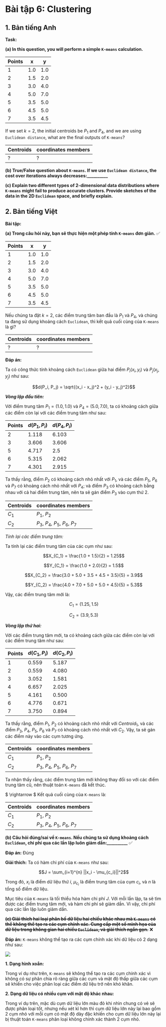 # **Bài tập 6: Clustering**

## **1. Bản tiếng Anh**

**Task:** 

**(a) In this question, you will perform a simple `K-means` calculation.**

|Points| x | y |
|---|---|---|
|1|1.0|1.0|
|2|1.5|2.0|
|3|3.0|4.0|
|4|5.0|7.0|
|5|3.5|5.0|
|6|4.5|5.0|
|7|3.5|4.5|

If we set $k = 2$, the initial centroids be $P_1$ and $P_4$, and we are using `Euclidean distance`, what are the final outputs of `K-means`?

|Centroids| coordinates members |
|---|---|
|? | ? |

**(b) True/False question about `K-means`. If we use `Euclidean distance`, the cost over iterations always decreases:__________**

**(c) Explain two different types of 2-dimensional data distributions where `K-means` might fail to produce accurate clusters. Provide sketches of the data in the 2D `Euclidean` space, and briefly explain.**

## **2. Bản tiếng Việt**

**Bài tập:**

**(a) Trong câu hỏi này, bạn sẽ thực hiện một phép tính `K-means` đơn giản.** ✅

|Points| x | y |
|---|---|---|
|1|1.0|1.0|
|2|1.5|2.0|
|3|3.0|4.0|
|4|5.0|7.0|
|5|3.5|5.0|
|6|4.5|5.0|
|7|3.5|4.5|

Nếu chúng ta đặt $k = 2$, các điểm trung tâm ban đầu là $P_1$ và $P_4$, và chúng ta đang sử dụng khoảng cách `Euclidean`, thì kết quả cuối cùng của `K-means` là gì?

|Centroids| coordinates members |
|---|---|
|? | ? |

**Đáp án:**

Ta có công thức tính khoảng cách `Euclidean` giữa hai điểm $P_i(x_i, y_i)$ và $P_j(x_j, y_j)$ như sau:

$$d(P_i, P_j) = \sqrt{(x_i - x_j)^2 + (y_i - y_j)^2}$$

***Vòng lặp đầu tiên:***

Với điểm trung tâm $P_1=(1.0, 1.0)$ và $P_4=(5.0, 7.0)$, ta có khoảng cách giữa các điểm còn lại với các điểm trung tâm như sau:

|Points| $d(P_1, P_i)$ | $d(P_4, P_i)$ |
|---|---|---|
|2|1.118|6.103|
|3|3.606|3.606|
|5|4.717|2.5|
|6|5.315|2.062|
|7|4.301|2.915|

Ta thấy rằng, điểm $P_2$ có khoảng cách nhỏ nhất với $P_1$, và các điểm $P_5$, $P_6$ và $P_7$ có khoảng cách nhỏ nhất với $P_4$; và điểm $P_3$ có khoảng cách bằng nhau với cả hai điểm trung tâm, nên ta sẽ gán điểm $P_3$ vào cụm thứ 2.

|Centroids| coordinates members |
|---|---|
|$C_1$ | $P_1$, $P_2$|
|$C_2$ | $P_3$, $P_4$, $P_5$, $P_6$, $P_7$|

*Tính lại các điểm trung tâm:*

Ta tính lại các điểm trung tâm của các cụm như sau:

$$X_{C_1} = \frac{1.0 + 1.5}{2} = 1.25$$

$$Y_{C_1} = \frac{1.0 + 2.0}{2} = 1.5$$

$$X_{C_2} = \frac{3.0 + 5.0 + 3.5 + 4.5 + 3.5}{5} = 3.9$$

$$Y_{C_2} = \frac{4.0 + 7.0 + 5.0 + 5.0 + 4.5}{5} = 5.3$$

Vậy, các điểm trung tâm mới là:

$$C_1 = (1.25, 1.5)$$

$$C_2 = (3.9, 5.3)$$

***Vòng lặp thứ hai:***

Với các điểm trung tâm mới, ta có khoảng cách giữa các điểm còn lại với các điểm trung tâm như sau:

|Points| $d(C_1, P_i)$ | $d(C_2, P_i)$ |
|---|---|---|
|1|0.559|5.187|
|2|0.559|4.080|
|3|3.052|1.581|
|4|6.657|2.025|
|5|4.161|0.500|
|6|4.776|0.671|
|7|3.750|0.894|

Ta thấy rằng, điểm $P_1$, $P_2$ có khoảng cách nhỏ nhất với $Centroid_1$, và các điểm $P_3$, $P_4$, $P_5$, $P_6$ và $P_7$ có khoảng cách nhỏ nhất với $C_2$. Vậy, ta sẽ gán các điểm này vào các cụm tương ứng.

|Centroids| coordinates members |
|---|---|
|$C_1$ | $P_1$, $P_2$|
|$C_2$ | $P_3$, $P_4$, $P_5$, $P_6$, $P_7$|

Ta nhận thấy rằng, các điểm trung tâm mới không thay đổi so với các điểm trung tâm cũ, nên thuật toán `K-means` đã kết thúc.

$ \rightarrow $ Kết quả cuối cùng của `K-means` là:

|Centroids| coordinates members |
|---|---|
|$C_1$ | $P_1$, $P_2$|
|$C_2$ | $P_3$, $P_4$, $P_5$, $P_6$, $P_7$|

**(b) Câu hỏi đúng/sai về `K-means`. Nếu chúng ta sử dụng khoảng cách `Euclidean`, chi phí qua các lần lặp luôn giảm dần:__________** ✅

**Đáp án:** Đúng

**Giải thích:** Ta có hàm chi phí của `K-means` như sau:

$$J = \sum_{i=1}^{n} ||x_i - \mu_{c_i}||^2$$

Trong đó, $x_i$ là điểm dữ liệu thứ $i$, $\mu_{c_i}$ là điểm trung tâm của cụm $c_i$, và $n$ là tổng số điểm dữ liệu.

Mục tiêu của `K-means` là tối thiểu hóa hàm chi phí $J$. Với mỗi lần lặp, ta sẽ tìm được các điểm trung tâm mới, và hàm chi phí sẽ giảm dần. Vì vậy, chi phí qua các lần lặp luôn giảm dần.

~~**(c) Giải thích hai loại phân bố dữ liệu hai chiều khác nhau mà `K-means` có thể không thể tạo ra các cụm chính xác. Cung cấp một số minh họa của dữ liệu trong không gian hai chiều `Euclidean`, và giải thích ngắn gọn.**~~ ❌

**Đáp án:** `K-means` không thể tạo ra các cụm chính xác khi dữ liệu có 2 dạng như sau:

![](https://s3-ap-south-1.amazonaws.com/av-blog-media/wp-content/uploads/2017/02/05114142/q16sol.png)

**1. Dạng hình xoắn:**

Trong ví dụ như trên, `K-means` sẽ không thể tạo ra các cụm chính xác vì không có sự phân chia rõ ràng giữa các cụm và mật độ thấp giữa các cụm sẽ khiến cho việc phân loại các điểm dữ liệu trở nên khó khăn.

**2. Dạng dữ liệu có nhiều cụm với mật độ khác nhau:**

Trong ví dụ trên, mặc dù cụm dữ liệu lớn màu đỏ khi nhìn chung có vẻ sẽ được phân loại tốt, nhưng nếu xét kĩ hơn thì cụm dữ liệu lớn này lại bao gồm 2 cụm nhỏ với mỗi cụm có mật độ dày đặc khiến cho cụm dữ liệu lớn này lại bị thuật toán `K-means` phân loại không chính xác thành 2 cụm nhỏ.



